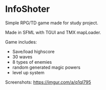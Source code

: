 # InfoShoter
Simple RPG/TD game made for study project.

Made in SFML with TGUI and TMX mapLoader.

Game includes:
- Save/load highscore
- 30 waves 
- 8 types of enemies
- random generated magic powers
- level up system

Screenshots: https://imgur.com/a/q1qI795
